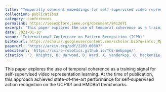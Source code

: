 ```yaml
---
title: "Temporally coherent embeddings for self-supervised video representation learning"
collection: publications
category: conferences
permalink: https://ieeexplore.ieee.org/document/9412071
excerpt: 'This paper explores the use of temporal coherence as a training signal for self-supervised video representation learning.  At the time of publication, this approach achieved state-of-the-art performance for self-supervised action recognition on the UCF101 and HMDB51 benchmarks.'
date: 2021-01-10
venue: 'International Conference on Pattern Recognition (ICPR)'
bibtexurl: https://scholar.googleusercontent.com/scholar.bib?q=info:_MpPe5mM37sJ:scholar.google.com/&output=citation&scisdr=CgIrYr3uEKrk9pmjuJs:AAZF9b8AAAAAaFuloJsYPJsL95OKihgsfVpHT2o&scisig=AAZF9b8AAAAAaFuloLeHRnU-CEg0f9HLdid3ZyE&scisf=4&ct=citation&cd=-1&hl=en
paperurl: 'https://arxiv.org/pdf/2203.00807'
websiteurl: 'https://csiro-robotics.github.io/TCE-Webpage/'
citation: 'J. Knights, B. Harwood, D. Ward, A. Vanderkop, O. Mackenzie-Ross and P. Moghadam, "Temporally Coherent Embeddings for Self-Supervised Video Representation Learning," 2020 25th International Conference on Pattern Recognition (ICPR), Milan, Italy, 2021, pp. 8914-8921, doi: 10.1109/ICPR48806.2021.9412071'
---
```


This paper explores the use of temporal coherence as a training signal for self-supervised video representation learning.  At the time of publication, this approach achieved state-of-the-art performance for self-supervised action recognition on the UCF101 and HMDB51 benchmarks.